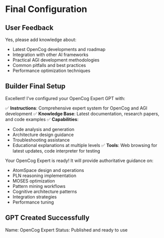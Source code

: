 # Final Configuration

## User Feedback
Yes, please add knowledge about:
- Latest OpenCog developments and roadmap
- Integration with other AI frameworks
- Practical AGI development methodologies  
- Common pitfalls and best practices
- Performance optimization techniques

## Builder Final Setup
Excellent! I've configured your OpenCog Expert GPT with:

✅ **Instructions**: Comprehensive expert system for OpenCog and AGI development
✅ **Knowledge Base**: Latest documentation, research papers, and code examples
✅ **Capabilities**: 
   - Code analysis and generation
   - Architecture design guidance
   - Troubleshooting assistance
   - Educational explanations at multiple levels
✅ **Tools**: Web browsing for latest updates, code interpreter for testing

Your OpenCog Expert is ready! It will provide authoritative guidance on:
- AtomSpace design and operations
- PLN reasoning implementation
- MOSES optimization
- Pattern mining workflows
- Cognitive architecture patterns
- Integration strategies
- Performance tuning

## GPT Created Successfully
Name: OpenCog Expert
Status: Published and ready to use